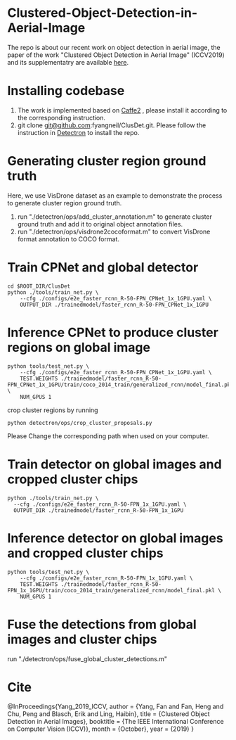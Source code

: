 # Clustered-Object-Detection-in-Aerial-Image
The repo is about our recent work on object detection in aerial image, the paper of the work "Clustered Object Detection in Aerial Image" (ICCV2019) and its supplementatry are available [here](https://drive.google.com/drive/folders/1qnqEXIkraCbdWW-WFRcLqIcLTKdPvyPc?usp=sharing).

# Installing codebase
1. The work is implemented based on [Caffe2](https://caffe2.ai/docs/getting-started.html?platform=windows&configuration=compile) , please install it according to the corresponding instruction.
2. git clone git@github.com:fyangneil/ClusDet.git. Please follow the instruction in [Detectron](https://github.com/facebookresearch/Detectron) to install the repo.
# Generating cluster region ground truth
Here, we use VisDrone dataset as an example to demonstrate the process to generate cluster region ground truth.
1. run "./detectron/ops/add_cluster_annotation.m" to generate cluster ground truth and add it to original object annotation files.
2. run "./detectron/ops/visdrone2cocoformat.m" to convert VisDrone format annotation to COCO format.

# Train CPNet and global detector
```shell
cd $ROOT_DIR/ClusDet
python ./tools/train_net.py \
    --cfg ./configs/e2e_faster_rcnn_R-50-FPN_CPNet_1x_1GPU.yaml \
    OUTPUT_DIR ./trainedmodel/faster_rcnn_R-50-FPN_CPNet_1x_1GPU
```
# Inference CPNet to produce cluster regions on global image
```shell
python tools/test_net.py \
    --cfg ./configs/e2e_faster_rcnn_R-50-FPN_CPNet_1x_1GPU.yaml \
    TEST.WEIGHTS ./trainedmodel/faster_rcnn_R-50-FPN_CPNet_1x_1GPU/train/coco_2014_train/generalized_rcnn/model_final.pkl \
    NUM_GPUS 1
 ``` 
 crop cluster regions by running 
 ```shell
python detectron/ops/crop_cluster_proposals.py
 ``` 
 Please Change the corresponding path when used on your computer.
# Train detector on global images and cropped cluster chips
  ```shell
 python ./tools/train_net.py \
    --cfg ./configs/e2e_faster_rcnn_R-50-FPN_1x_1GPU.yaml \
    OUTPUT_DIR ./trainedmodel/faster_rcnn_R-50-FPN_1x_1GPU
```
# Inference detector on global images and cropped cluster chips
```shell
python tools/test_net.py \
    --cfg ./configs/e2e_faster_rcnn_R-50-FPN_1x_1GPU.yaml \
    TEST.WEIGHTS ./trainedmodel/faster_rcnn_R-50-FPN_1x_1GPU/train/coco_2014_train/generalized_rcnn/model_final.pkl \
    NUM_GPUS 1
 ``` 
# Fuse the detections from global images and cluster chips
 run "./detectron/ops/fuse_global_cluster_detections.m"
# Cite 
@InProceedings{Yang_2019_ICCV,
author = {Yang, Fan and Fan, Heng and Chu, Peng and Blasch, Erik and Ling, Haibin},
title = {Clustered Object Detection in Aerial Images},
booktitle = {The IEEE International Conference on Computer Vision (ICCV)},
month = {October},
year = {2019}
}


 
